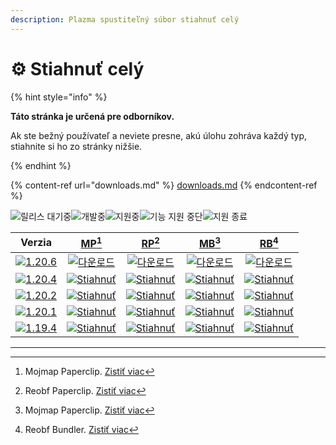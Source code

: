 ```yaml
---
description: Plazma spustiteľný súbor stiahnuť celý
---
```


# ⚙️ Stiahnuť celý

{% hint style="info" %}

**Táto stránka je určená pre odborníkov.**

Ak ste bežný používateľ a neviete presne, akú úlohu zohráva každý typ,
stiahnite si ho zo stránky nižšie.

{% endhint %}

{% content-ref url="downloads.md" %}
[downloads.md](downloads.md)
{% endcontent-ref %}

[wtr]: <https://badge.plazmamc.org/0/Čaká sa na uvoľnenie>

![릴리스 대기중][wtr]![개발중](https://badge.plazmamc.org/1/개발중)![지원중](https://badge.plazmamc.org/2/지원중)![기능 지원 중단](https://badge.plazmamc.org/6/기능%20지원%20중단)![지원 종료](https://badge.plazmamc.org/4/지원%20종료)

|                                       Verzia                                      |                              [MP](#user-content-fn-1)[^1]                              |                              [RP](#user-content-fn-2)[^2]                              |                              [MB](#user-content-fn-3)[^3]                              |                              [RB](#user-content-fn-4)[^4]                              |
| :-------------------------------------------------------------------------------: | :------------------------------------------------------------------------------------: | :------------------------------------------------------------------------------------: | :------------------------------------------------------------------------------------: | :------------------------------------------------------------------------------------: |
| [![1.20.6](https://badge.plazmamc.org/1/1.20.6)](https://git.plazmamc.org/1.20.6) |     [![다운로드](https://badge.plazmamc.org/1/다운로드)](https://dl.plazmamc.org/1.20.6/0)     |     [![다운로드](https://badge.plazmamc.org/1/다운로드)](https://dl.plazmamc.org/1.20.6/1)     |     [![다운로드](https://badge.plazmamc.org/1/다운로드)](https://dl.plazmamc.org/1.20.6/2)     |     [![다운로드](https://badge.plazmamc.org/1/다운로드)](https://dl.plazmamc.org/1.20.6/3)     |
| [![1.20.4](https://badge.plazmamc.org/2/1.20.4)](https://git.plazmamc.org/1.20.4) | [![Stiahnuť](https://badge.plazmamc.org/1/Stiahnuť)](https://dl.plazmamc.org/1.20.4/0) | [![Stiahnuť](https://badge.plazmamc.org/1/Stiahnuť)](https://dl.plazmamc.org/1.20.4/1) | [![Stiahnuť](https://badge.plazmamc.org/1/Stiahnuť)](https://dl.plazmamc.org/1.20.4/2) | [![Stiahnuť](https://badge.plazmamc.org/1/Stiahnuť)](https://dl.plazmamc.org/1.20.4/3) |
| [![1.20.2](https://badge.plazmamc.org/6/1.20.2)](https://git.plazmamc.org/1.20.2) | [![Stiahnuť](https://badge.plazmamc.org/1/Stiahnuť)](https://dl.plazmamc.org/1.20.2/0) | [![Stiahnuť](https://badge.plazmamc.org/1/Stiahnuť)](https://dl.plazmamc.org/1.20.2/1) | [![Stiahnuť](https://badge.plazmamc.org/1/Stiahnuť)](https://dl.plazmamc.org/1.20.2/2) | [![Stiahnuť](https://badge.plazmamc.org/1/Stiahnuť)](https://dl.plazmamc.org/1.20.2/3) |
| [![1.20.1](https://badge.plazmamc.org/4/1.20.1)](https://git.plazmamc.org/1.20.1) | [![Stiahnuť](https://badge.plazmamc.org/1/Stiahnuť)](https://dl.plazmamc.org/1.20.1/0) | [![Stiahnuť](https://badge.plazmamc.org/1/Stiahnuť)](https://dl.plazmamc.org/1.20.1/1) | [![Stiahnuť](https://badge.plazmamc.org/1/Stiahnuť)](https://dl.plazmamc.org/1.20.1/2) | [![Stiahnuť](https://badge.plazmamc.org/1/Stiahnuť)](https://dl.plazmamc.org/1.20.1/3) |
| [![1.19.4](https://badge.plazmamc.org/4/1.19.4)](https://git.plazmamc.org/1.19.4) | [![Stiahnuť](https://badge.plazmamc.org/1/Stiahnuť)](https://dl.plazmamc.org/1.19.4/0) | [![Stiahnuť](https://badge.plazmamc.org/1/Stiahnuť)](https://dl.plazmamc.org/1.19.4/1) | [![Stiahnuť](https://badge.plazmamc.org/1/Stiahnuť)](https://dl.plazmamc.org/1.19.4/2) | [![Stiahnuť](https://badge.plazmamc.org/1/Stiahnuť)](https://dl.plazmamc.org/1.19.4/3) |

***

[^1]: Mojmap Paperclip. [Zistiť viac](../administration/getting-started#id-2)

[^2]: Reobf Paperclip. [Zistiť viac](../administration/getting-started#id-2)

[^3]: Mojmap Paperclip. [Zistiť viac](../administration/getting-started#id-2)

[^4]: Reobf Bundler. [Zistiť viac](../administration/getting-started#id-2)
